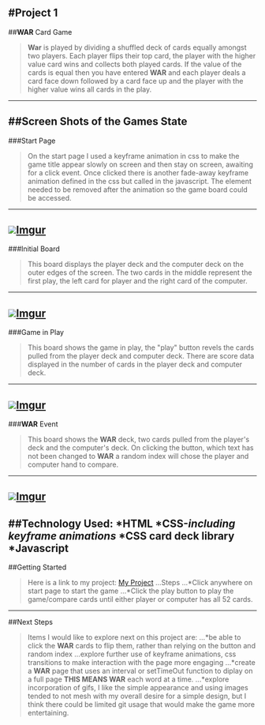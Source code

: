
#Project 1
---
##**WAR** Card Game
>**War** is played by dividing a shuffled deck of cards equally amongst two players.  Each player flips their top card, the player with the higher value card wins and collects both played cards.  If the value of the cards is equal then you have entered **WAR** and each player deals a card face down followed by a card face up and the player with the higher value wins all cards in the play.
---
##Screen Shots of the Games State
---
###Start Page
>On the start page I used a keyframe animation in css to make the game title appear slowly on screen and then stay on screen, awaiting for a click event.  Once clicked there is another fade-away keyframe animation defined in the css but called in the javascript.  The  element needed to be removed after the animation so the game board could be accessed.
---
<img src = "https://imgur.com/5eQHFb2">[Imgur](https://imgur.com/5eQHFb2)
---
###Initial Board
>This board displays the player deck and the computer deck on the outer edges of the screen.  The two cards in the middle represent the first play, the left card for player and the right card of the computer.
---
<img src = "https://imgur.com/FMY0zLG">[Imgur](https://imgur.com/FMY0zLG)
---
###Game in Play
>This board shows the game in play, the "play" button revels the cards pulled from the player deck and computer deck. There are score data displayed in the number of cards in the player deck and computer deck.
---
<img src = "https://imgur.com/w4jytvH">[Imgur](https://imgur.com/w4jytvH)
---
###**WAR** Event
>This board shows the **WAR** deck, two cards pulled from the player's deck and the computer's deck. On clicking the button, which text has not been changed to **WAR** a random index will chose the player and computer hand to compare.
---
<img src = "https://imgur.com/a6bcMYF">[Imgur](https://imgur.com/a6bcMYF)
---
##Technology Used:
 *HTML
 *CSS-_including keyframe animations_
 *CSS card deck library
 *Javascript
---
 ##Getting Started
 >Here is a link to my project:
 [My Project](https://novamassey.github.io/WAR/)
...Steps
...*Click anywhere on start page to start the game
...*Click the play button to play the game/compare cards until either player or computer has all 52 cards.
---
##Next Steps
>Items I would like to explore next on this project are:
...*be able to click the **WAR** cards to flip them, rather than relying on the button and random index
...explore further use of keyframe animations, css transitions to make interaction with the page more engaging
...*create a **WAR** page that uses an interval or setTimeOut function to diplay on a full page **THIS MEANS WAR** each word at a time.
...*explore incorporation of gifs, I like the simple appearance and using images tended to not mesh with my overall desire for a simple design, but I think there could be limited git usage that would make the game more entertaining.


